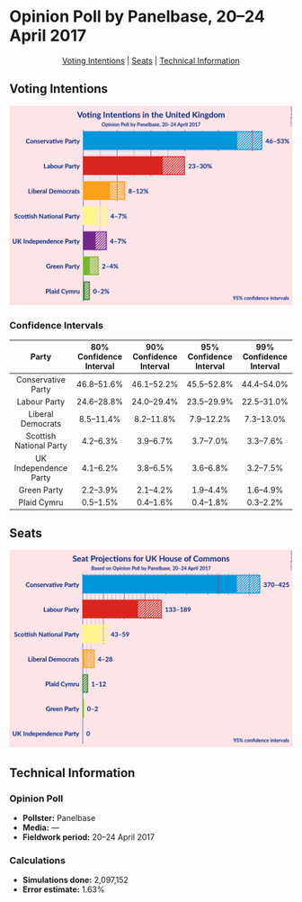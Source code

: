 # Opinion Poll by Panelbase, 20–24 April 2017

<p align="center"><a href="#voting-intentions">Voting Intentions</a> | <a href="#seats">Seats</a> | <a href="#technical-information">Technical Information</a></p>

## Voting Intentions

![Graph with voting intentions not yet produced](2017-04-24-Panelbase.png "Voting Intentions")

### Confidence Intervals

| Party | 80% Confidence Interval | 90% Confidence Interval | 95% Confidence Interval | 99% Confidence Interval |
|:-----:|:-----------------------:|:-----------------------:|:-----------------------:|:-----------------------:|
| Conservative Party | 46.8–51.6% |46.1–52.2% |45.5–52.8% |44.4–54.0% |
| Labour Party | 24.6–28.8% |24.0–29.4% |23.5–29.9% |22.5–31.0% |
| Liberal Democrats | 8.5–11.4% |8.2–11.8% |7.9–12.2% |7.3–13.0% |
| Scottish National Party | 4.2–6.3% |3.9–6.7% |3.7–7.0% |3.3–7.6% |
| UK Independence Party | 4.1–6.2% |3.8–6.5% |3.6–6.8% |3.2–7.5% |
| Green Party | 2.2–3.9% |2.1–4.2% |1.9–4.4% |1.6–4.9% |
| Plaid Cymru | 0.5–1.5% |0.4–1.6% |0.4–1.8% |0.3–2.2% |

## Seats

![Graph with seats not yet produced](2017-04-24-Panelbase-seats.png "Seats")

## Technical Information

### Opinion Poll

+ **Pollster:** Panelbase
+ **Media:** —
+ **Fieldwork period:** 20–24 April 2017

### Calculations

+ **Simulations done:** 2,097,152
+ **Error estimate:** 1.63%

